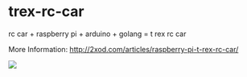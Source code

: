 # trex-rc-car
rc car + raspberry pi + arduino + golang = t rex rc car

More Information: http://2xod.com/articles/raspberry-pi-t-rex-rc-car/

<img src="http://2xod.com/articles/raspberry-pi-t-rex-rc-car/TRex%20Raspberry%20Pi%20Wifi%20RC%20Car-sm.jpg">
